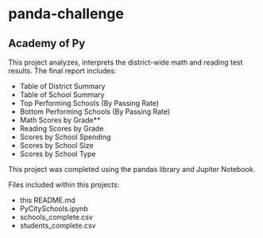 # panda-challenge

## Academy of Py

This project analyzes, interprets the district-wide math and reading test results. 
The final report includes:

* Table of District Summary
* Table of School Summary
* Top Performing Schools (By Passing Rate)
* Bottom Performing Schools (By Passing Rate)
* Math Scores by Grade**
* Reading Scores by Grade
* Scores by School Spending
* Scores by School Size
* Scores by School Type

This project was completed using the pandas library and Jupiter Notebook.

Files included within this projects:

* this README.md
* PyCitySchools.ipynb 
* schools_complete.csv  
* students_complete.csv 
